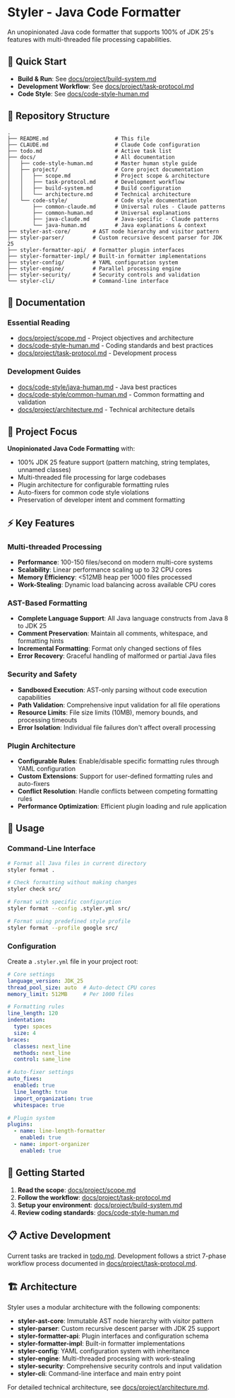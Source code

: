 # Styler - Java Code Formatter

An unopinionated Java code formatter that supports 100% of JDK 25's features with multi-threaded file processing capabilities.

## 🚀 Quick Start

- **Build & Run**: See [docs/project/build-system.md](docs/project/build-system.md)
- **Development Workflow**: See [docs/project/task-protocol.md](docs/project/task-protocol.md)
- **Code Style**: See [docs/code-style-human.md](docs/code-style-human.md)

## 📁 Repository Structure

```
.
├── README.md                     # This file
├── CLAUDE.md                     # Claude Code configuration
├── todo.md                       # Active task list
├── docs/                         # All documentation
│   ├── code-style-human.md       # Master human style guide
│   ├── project/                  # Core project documentation
│   │   ├── scope.md              # Project scope & architecture
│   │   ├── task-protocol.md      # Development workflow
│   │   ├── build-system.md       # Build configuration
│   │   └── architecture.md       # Technical architecture
│   └── code-style/               # Code style documentation
│       ├── common-claude.md      # Universal rules - Claude patterns
│       ├── common-human.md       # Universal explanations
│       ├── java-claude.md        # Java-specific - Claude patterns
│       └── java-human.md         # Java explanations & context
├── styler-ast-core/       # AST node hierarchy and visitor pattern
├── styler-parser/         # Custom recursive descent parser for JDK 25
├── styler-formatter-api/  # Formatter plugin interfaces
├── styler-formatter-impl/ # Built-in formatter implementations
├── styler-config/         # YAML configuration system
├── styler-engine/         # Parallel processing engine
├── styler-security/       # Security controls and validation
└── styler-cli/            # Command-line interface
```

## 📖 Documentation

### Essential Reading
- [docs/project/scope.md](docs/project/scope.md) - Project objectives and architecture
- [docs/code-style-human.md](docs/code-style-human.md) - Coding standards and best practices
- [docs/project/task-protocol.md](docs/project/task-protocol.md) - Development process

### Development Guides
- [docs/code-style/java-human.md](docs/code-style/java-human.md) - Java best practices
- [docs/code-style/common-human.md](docs/code-style/common-human.md) - Common formatting and validation
- [docs/project/architecture.md](docs/project/architecture.md) - Technical architecture details

## 🎯 Project Focus

**Unopinionated Java Code Formatting** with:
- 100% JDK 25 feature support (pattern matching, string templates, unnamed classes)
- Multi-threaded file processing for large codebases
- Plugin architecture for configurable formatting rules
- Auto-fixers for common code style violations
- Preservation of developer intent and comment formatting

## ⚡ Key Features

### Multi-threaded Processing
- **Performance**: 100-150 files/second on modern multi-core systems
- **Scalability**: Linear performance scaling up to 32 CPU cores
- **Memory Efficiency**: <512MB heap per 1000 files processed
- **Work-Stealing**: Dynamic load balancing across available CPU cores

### AST-Based Formatting
- **Complete Language Support**: All Java language constructs from Java 8 to JDK 25
- **Comment Preservation**: Maintain all comments, whitespace, and formatting hints
- **Incremental Formatting**: Format only changed sections of files
- **Error Recovery**: Graceful handling of malformed or partial Java files

### Security and Safety
- **Sandboxed Execution**: AST-only parsing without code execution capabilities
- **Path Validation**: Comprehensive input validation for all file operations
- **Resource Limits**: File size limits (10MB), memory bounds, and processing timeouts
- **Error Isolation**: Individual file failures don't affect overall processing

### Plugin Architecture
- **Configurable Rules**: Enable/disable specific formatting rules through YAML configuration
- **Custom Extensions**: Support for user-defined formatting rules and auto-fixers
- **Conflict Resolution**: Handle conflicts between competing formatting rules
- **Performance Optimization**: Efficient plugin loading and rule application

## 🔧 Usage

### Command-Line Interface
```bash
# Format all Java files in current directory
styler format .

# Check formatting without making changes
styler check src/

# Format with specific configuration
styler format --config .styler.yml src/

# Format using predefined style profile
styler format --profile google src/
```

### Configuration
Create a `.styler.yml` file in your project root:

```yaml
# Core settings
language_version: JDK_25
thread_pool_size: auto  # Auto-detect CPU cores
memory_limit: 512MB     # Per 1000 files

# Formatting rules
line_length: 120
indentation:
  type: spaces
  size: 4
braces:
  classes: next_line
  methods: next_line
  control: same_line

# Auto-fixer settings
auto_fixes:
  enabled: true
  line_length: true
  import_organization: true
  whitespace: true

# Plugin system
plugins:
  - name: line-length-formatter
    enabled: true
  - name: import-organizer
    enabled: true
```

## 🚀 Getting Started

1. **Read the scope**: [docs/project/scope.md](docs/project/scope.md)
2. **Follow the workflow**: [docs/project/task-protocol.md](docs/project/task-protocol.md)
3. **Setup your environment**: [docs/project/build-system.md](docs/project/build-system.md)
4. **Review coding standards**: [docs/code-style-human.md](docs/code-style-human.md)

## 📋 Active Development

Current tasks are tracked in [todo.md](todo.md). Development follows a strict 7-phase workflow process documented in [docs/project/task-protocol.md](docs/project/task-protocol.md).

## 🏗️ Architecture

Styler uses a modular architecture with the following components:

- **styler-ast-core**: Immutable AST node hierarchy with visitor pattern
- **styler-parser**: Custom recursive descent parser with JDK 25 support
- **styler-formatter-api**: Plugin interfaces and configuration schema
- **styler-formatter-impl**: Built-in formatter implementations
- **styler-config**: YAML configuration system with inheritance
- **styler-engine**: Multi-threaded processing with work-stealing
- **styler-security**: Comprehensive security controls and input validation
- **styler-cli**: Command-line interface and main entry point

For detailed technical architecture, see [docs/project/architecture.md](docs/project/architecture.md).